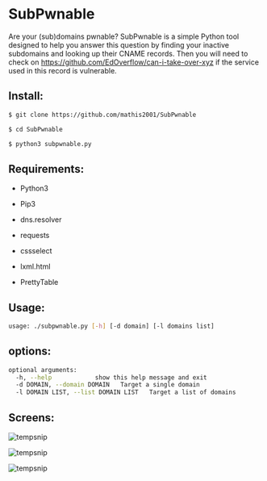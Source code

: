 # SubPwnable

Are your (sub)domains pwnable? SubPwnable is a simple Python tool designed to help you answer this question by finding your inactive subdomains and looking up their CNAME records. Then you will need to check on https://github.com/EdOverflow/can-i-take-over-xyz if the service used in this record is vulnerable.

## Install:
```bash
$ git clone https://github.com/mathis2001/SubPwnable

$ cd SubPwnable

$ python3 subpwnable.py
```
## Requirements:

- Python3

- Pip3

- dns.resolver

- requests

- cssselect

- lxml.html

- PrettyTable


## Usage:
```bash
usage: ./subpwnable.py [-h] [-d domain] [-l domains list]
```
## options:
```bash
optional arguments:
  -h, --help            show this help message and exit
  -d DOMAIN, --domain DOMAIN   Target a single domain
  -l DOMAIN LIST, --list DOMAIN LIST   Target a list of domains

```

## Screens:

![tempsnip](https://user-images.githubusercontent.com/40497633/177731564-c77d24eb-4906-4494-9138-f39e02619daa.png)

![tempsnip](https://user-images.githubusercontent.com/40497633/177732494-ad9dc598-e811-43e2-93e6-7b18aac11e23.png)

![tempsnip](https://user-images.githubusercontent.com/40497633/177736919-bec0c473-879c-449c-aa0b-dae0f5e79429.png)

